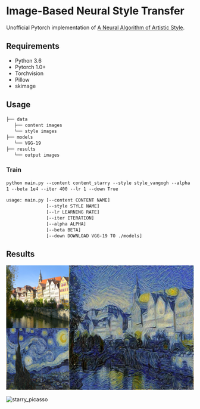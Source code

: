# Image-Based Neural Style Transfer

Unofficial Pytorch implementation of [A Neural Algorithm of Artistic Style](https://arxiv.org/abs/1508.06576).

## Requirements

- Python 3.6
- Pytorch 1.0+
- Torchvision
- Pillow
- skimage

## Usage

```
├── data
   ├── content images
   └── style images
├── models
   └── VGG-19
├── results
   └── output images
```

### Train

```
python main.py --content content_starry --style style_vangogh --alpha 1 --beta 1e4 --iter 400 --lr 1 --down True
```

```
usage: main.py [--content CONTENT NAME] 
               [--style STYLE NAME]
               [--lr LEARNING RATE] 
               [--iter ITERATION] 
               [--alpha ALPHA] 
               [--beta BETA] 
               [--down DOWNLOAD VGG-19 TO ./models]
```

## Results

![starry_vangogh](./assets/starry_vangogh.png)

![starry_picasso](./assets/starry_picasso.png)

